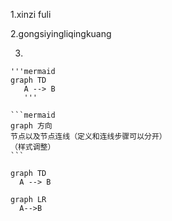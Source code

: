 1.xinzi fuli

2.gongsiyingliqingkuang

3.

```
'''mermaid
graph TD
   A --> B
   '''
```

~~~mermaid
```mermaid
graph 方向
节点以及节点连线（定义和连线步骤可以分开）
（样式调整）
```
~~~
```mermaid
graph TD
  A --> B
```

```mermaid
graph LR
  A-->B
```



